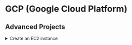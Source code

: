 # GCP (Google Cloud Platform)

## Advanced Projects
<details>
<summary>Create an EC2 instance</summary>
</details>